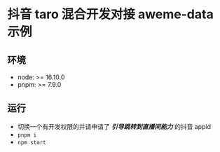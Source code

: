 # 抖音 taro 混合开发对接 aweme-data 示例

## 环境

- node: >= 16.10.0
- pnpm: >= 7.9.0

## 运行

- 切换一个有开发权限的并请申请了 ***引导跳转到直播间能力*** 的抖音 appid
- `pnpm i`
- `npm start`
